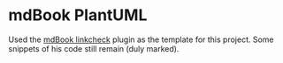 # mdBook PlantUML

Used the [mdBook linkcheck](https://github.com/Michael-F-Bryan/mdbook-linkcheck) plugin as the template for this project. Some snippets of his code still remain (duly marked).
